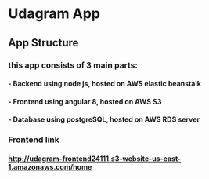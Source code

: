 # Udagram App
## App Structure
### this app consists of 3 main parts:
#### - Backend using node js, hosted on AWS elastic beanstalk
#### - Frontend using angular 8, hosted on AWS S3
#### - Database using postgreSQL, hosted on AWS RDS server

### Frontend link
#### http://udagram-frontend24111.s3-website-us-east-1.amazonaws.com/home